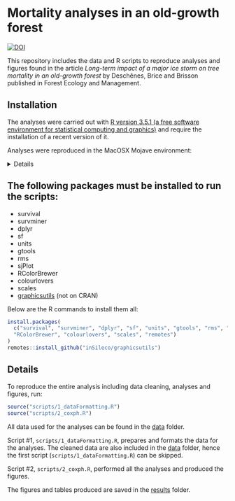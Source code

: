 # Mortality analyses in an old-growth forest

[![DOI](https://zenodo.org/badge/191195897.svg)](https://zenodo.org/badge/latestdoi/191195897)

This repository includes the data and R scripts to reproduce analyses and figures found in the article *Long-term impact of a major ice storm on tree mortality in an old-growth forest* by Deschênes, Brice and Brisson published in Forest Ecology and Management.


## Installation

The analyses were carried out with [R version 3.5.1 (a free software environment for statistical computing and graphics)](https://www.r-project.org/) and require the installation of a recent version of it.

Analyses were reproduced in the MacOSX Mojave environment:

<details>
R version 3.5.1 (2018-07-02)
Platform: x86_64-apple-darwin18.0.0 (64-bit)
Running under: macOS  10.14.4

Matrix products: default
BLAS: /System/Library/Frameworks/Accelerate.framework/Versions/A/Frameworks/vecLib.framework/Versions/A/libBLAS.dylib
LAPACK: /System/Library/Frameworks/Accelerate.framework/Versions/A/Frameworks/vecLib.framework/Versions/A/libLAPACK.dylib

locale:
[1] en_CA.UTF-8/en_CA.UTF-8/en_CA.UTF-8/C/en_CA.UTF-8/en_CA.UTF-8

attached base packages:
[1] stats     graphics  grDevices utils     datasets  methods   base     

other attached packages:
 [1] units_0.6-1         sf_0.7-1            graphicsutils_1.2-1 scales_1.0.0       
 [5] colourlovers_0.2.2  RColorBrewer_1.1-2  rms_5.1-3           SparseM_1.77       
 [9] Hmisc_4.2-0         Formula_1.2-3       lattice_0.20-35     sjPlot_2.6.1       
[13] survminer_0.4.3     ggpubr_0.2          magrittr_1.5        ggplot2_3.1.0      
[17] survival_2.42-3     dplyr_0.7.8         gtools_3.8.1       

loaded via a namespace (and not attached):
 [1] TH.data_1.0-9       minqa_1.2.4         colorspace_1.4-0    class_7.3-14       
 [5] modeltools_0.2-22   ggridges_0.5.1      sjlabelled_1.0.14   estimability_1.3   
 [9] snakecase_0.9.2     htmlTable_1.13.1    base64enc_0.1-3     rstudioapi_0.9.0   
[13] glmmTMB_0.2.2.0     MatrixModels_0.4-1  mvtnorm_1.0-8       coin_1.2-2         
[17] codetools_0.2-15    splines_3.5.1       mnormt_1.5-5        knitr_1.21         
[21] sjmisc_2.7.6        bayesplot_1.6.0     jsonlite_1.6        nloptr_1.2.1       
[25] ggeffects_0.7.0     broom_0.5.0         km.ci_0.5-2         cluster_2.0.7-1    
[29] png_0.1-7           compiler_3.5.1      sjstats_0.17.2      emmeans_1.3.0      
[33] backports_1.1.3     assertthat_0.2.0    Matrix_1.2-14       lazyeval_0.2.1     
[37] acepack_1.4.1       htmltools_0.3.6     quantreg_5.36       tools_3.5.1        
[41] bindrcpp_0.2.2      coda_0.19-2         gtable_0.2.0        glue_1.3.0         
[45] Rcpp_1.0.0          nlme_3.1-137        psych_1.8.10        xfun_0.4           
[49] stringr_1.3.1       lme4_1.1-19         XML_3.98-1.16       stringdist_0.9.5.1
[53] polspline_1.1.13    MASS_7.3-50         zoo_1.8-4           hms_0.4.2          
[57] parallel_3.5.1      sandwich_2.5-0      pwr_1.2-2           TMB_1.7.15         
[61] yaml_2.2.0          gridExtra_2.3       KMsurv_0.1-5        rpart_4.1-13       
[65] latticeExtra_0.6-28 stringi_1.2.4       e1071_1.7-0         checkmate_1.9.1    
[69] spData_0.2.9.4      rlang_0.3.1         pkgconfig_2.0.2     purrr_0.2.5        
[73] prediction_0.3.6    bindr_0.1.1         htmlwidgets_1.3     cmprsk_2.2-7       
[77] tidyselect_0.2.5    plyr_1.8.4          R6_2.3.0            multcomp_1.4-8     
[81] DBI_1.0.0           pillar_1.3.1        haven_1.1.2         foreign_0.8-70     
[85] withr_2.1.2         nnet_7.3-12         tibble_2.0.1        modelr_0.1.2       
[89] crayon_1.3.4        survMisc_0.5.5      grid_3.5.1          data.table_1.12.0  
[93] forcats_0.3.0       classInt_0.2-3      digest_0.6.18       xtable_1.8-3       
[97] tidyr_0.8.2         stats4_3.5.1        munsell_0.5.0     
</details>

## The following packages must be installed to run the scripts:

- survival
- survminer
- dplyr
- sf
- units
- gtools
- rms
- sjPlot
- RColorBrewer
- colourlovers
- scales
- [graphicsutils](https://github.com/inSileco/graphicsutils) (not on CRAN)

Below are the R commands to install them all:

```R
install.packages(
  c("survival", "survminer", "dplyr", "sf", "units", "gtools", "rms", "sjPlot",
  "RColorBrewer", "colourlovers", "scales", "remotes")
)
remotes::install_github("inSileco/graphicsutils")
```

## Details

To reproduce the entire analysis including data cleaning, analyses and figures, run:

```R
source("scripts/1_dataFormatting.R")
source("scripts/2_coxph.R")
```

All data used for the analyses can be found in the [data](https://github.com/mhBrice/mortality_Muir/tree/master/data) folder.

Script #1, `scripts/1_dataFormatting.R`, prepares and formats the data for the analyses. The cleaned data are also included in the [data](https://github.com/mhBrice/mortality_Muir/tree/master/data) folder, hence the first script (`scripts/1_dataFormatting.R`) can be skipped.

Script #2, `scripts/2_coxph.R`, performed all the analyses and produced the figures.

The figures and tables produced are saved in the [results](https://github.com/mhBrice/mortality_Muir/tree/master/results) folder.
